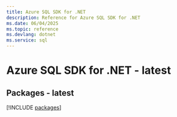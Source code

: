 ```yaml
---
title: Azure SQL SDK for .NET
description: Reference for Azure SQL SDK for .NET
ms.date: 06/04/2025
ms.topic: reference
ms.devlang: dotnet
ms.service: sql
---
```

# Azure SQL SDK for .NET - latest
## Packages - latest
[!INCLUDE [packages](sql-index.md)]